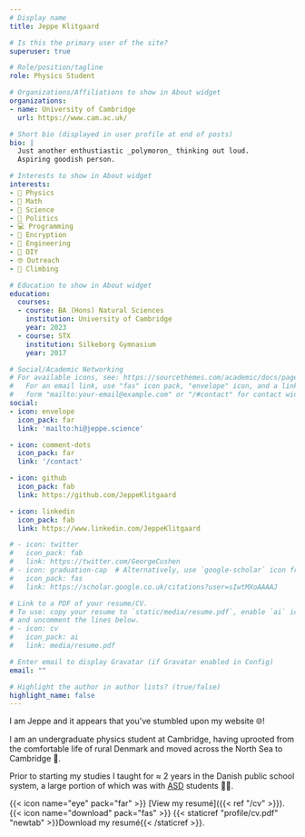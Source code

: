 ```yaml
---
# Display name
title: Jeppe Klitgaard

# Is this the primary user of the site?
superuser: true

# Role/position/tagline
role: Physics Student

# Organizations/Affiliations to show in About widget
organizations:
- name: University of Cambridge
  url: https://www.cam.ac.uk/

# Short bio (displayed in user profile at end of posts)
bio: |
  Just another enthustiastic _polymoron_ thinking out loud.
  Aspiring goodish person.

# Interests to show in About widget
interests:
- 💫 Physics
- 🧠 Math
- 🔬 Science
- 💬 Politics
- 💻 Programming
- 🔐 Encryption
- 📏 Engineering
- 🔨 DIY
- 🤓 Outreach
- 🧗 Climbing

# Education to show in About widget
education:
  courses:
  - course: BA (Hons) Natural Sciences
    institution: University of Cambridge
    year: 2023
  - course: STX
    institution: Silkeborg Gymnasium
    year: 2017

# Social/Academic Networking
# For available icons, see: https://sourcethemes.com/academic/docs/page-builder/#icons
#   For an email link, use "fas" icon pack, "envelope" icon, and a link in the
#   form "mailto:your-email@example.com" or "/#contact" for contact widget.
social:
- icon: envelope
  icon_pack: far
  link: 'mailto:hi@jeppe.science'

- icon: comment-dots
  icon_pack: far
  link: '/contact'

- icon: github
  icon_pack: fab
  link: https://github.com/JeppeKlitgaard

- icon: linkedin
  icon_pack: fab
  link: https://www.linkedin.com/JeppeKlitgaard

# - icon: twitter
#   icon_pack: fab
#   link: https://twitter.com/GeorgeCushen
# - icon: graduation-cap  # Alternatively, use `google-scholar` icon from `ai` icon pack
#   icon_pack: fas
#   link: https://scholar.google.co.uk/citations?user=sIwtMXoAAAAJ

# Link to a PDF of your resume/CV.
# To use: copy your resume to `static/media/resume.pdf`, enable `ai` icons in `params.toml`,
# and uncomment the lines below.
# - icon: cv
#   icon_pack: ai
#   link: media/resume.pdf

# Enter email to display Gravatar (if Gravatar enabled in Config)
email: ""

# Highlight the author in author lists? (true/false)
highlight_name: false
---
```


I am Jeppe and it appears that you've stumbled upon my website 🌐!

I am an undergraduate physics student at Cambridge,
having uprooted from the comfortable life of rural Denmark
and moved across the North Sea to Cambridge 📍.

Prior to starting my studies I taught for ≈ 2 years in the Danish public school system,
a large portion of which was with
[ASD](https://en.wikipedia.org/wiki/Autism_spectrum) students 👨‍🏫.

{{< icon name="eye" pack="far" >}} [View my resumé]({{< ref "/cv" >}}).
\
{{< icon name="download" pack="fas" >}}
{{< staticref "profile/cv.pdf" "newtab" >}}Download my resumé{{< /staticref >}}.
